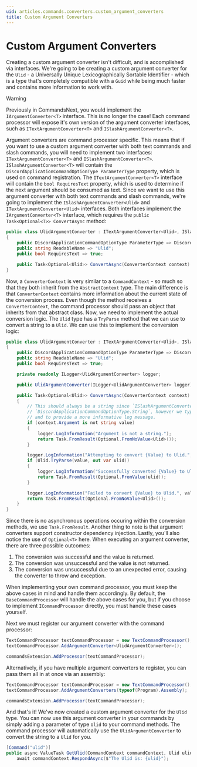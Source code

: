 ```yaml
---
uid: articles.commands.converters.custom_argument_converters
title: Custom Argument Converters
---
```


# Custom Argument Converters
Creating a custom argument converter isn't difficult, and is accomplished via interfaces. We're going to be creating a custom argument converter for the `Ulid` - a Universally Unique Lexicographically Sortable Identifier - which is a type that's completely compatible with a `Guid` while being much faster and contains more information to work with.

> [!WARNING]
> Previously in CommandsNext, you would implement the `IArgumentConverter<T>` interface. This is no longer the case! Each command processor will expose it's own version of the argument converter interfaces, such as `ITextArgumentConverter<T>` and `ISlashArgumentConverter<T>`.

Argument converters are command processor specific. This means that if you want to use a custom argument converter with both text commands and slash commands, you will need to implement two interfaces: `ITextArgumentConverter<T>` and `ISlashArgumentConverter<T>`. `ISlashArgumentConverter<T>` will contain the `DiscordApplicationCommandOptionType ParameterType` property, which is used on command registration. The `ITextArgumentConverter<T>` interface will contain the `bool RequiresText` property, which is used to determine if the next argument should be consumed as text. Since we want to use this argument converter with both text commands and slash commands, we're going to implement the `ISlashArgumentConverter<Ulid>` and `ITextArgumentConverter<Ulid>` interfaces. Both interfaces implement the `IArgumentConverter<T>` interface, which requires the `public Task<Optional<T>> ConvertAsync` method:

```cs
public class UlidArgumentConverter : ITextArgumentConverter<Ulid>, ISlashArgumentConverter<Ulid>
{
    public DiscordApplicationCommandOptionType ParameterType => DiscordApplicationCommandOptionType.String;
    public string ReadableName => "Ulid";
    public bool RequiresText => true;

    public Task<Optional<Ulid>> ConvertAsync(ConverterContext context)
}
```

Now, a `ConverterContext` is very similar to a `CommandContext` - so much so that they both inherit from the `AbstractContext` type. The main difference is that `ConverterContext` contains more information about the current state of the conversion process. Even though the method receives a `ConverterContext`, the command processor should pass an object that inherits from that abstract class. Now, we need to implement the actual conversion logic. The `Ulid` type has a `TryParse` method that we can use to convert a string to a `Ulid`. We can use this to implement the conversion logic:

```cs
public class UlidArgumentConverter : ITextArgumentConverter<Ulid>, ISlashArgumentConverter<Ulid>
{
    public DiscordApplicationCommandOptionType ParameterType => DiscordApplicationCommandOptionType.String;
    public string ReadableName => "Ulid";
    public bool RequiresText => true;

    private readonly ILogger<UlidArgumentConverter> logger;

    public UlidArgumentConverter(ILogger<UlidArgumentConverter> logger) => logger = logger;

    public Task<Optional<Ulid>> ConvertAsync(ConverterContext context)
    {
        // This should always be a string since `ISlashArgumentConverter<Ulid>.ParameterType` is
        // `DiscordApplicationCommandOptionType.String`, however we type check here as a safety measure
        // and to provide a more informative log message.
        if (context.Argument is not string value)
        {
            logger.LogInformation("Argument is not a string.");
            return Task.FromResult(Optional.FromNoValue<Ulid>());
        }

        logger.LogInformation("Attempting to convert {Value} to Ulid.", value);
        if (Ulid.TryParse(value, out var ulid))
        {
            logger.LogInformation("Successfully converted {Value} to Ulid.", value);
            return Task.FromResult(Optional.FromValue(ulid));
        }

        logger.LogInformation("Failed to convert {Value} to Ulid.", value);
        return Task.FromResult(Optional.FromNoValue<Ulid>());
    }
}
```

Since there is no asynchronous operations occuring within the conversion methods, we use `Task.FromResult`. Another thing to note is that argument converters support constructor dependency injection. Lastly, you'll also notice the use of `Optional<T>` here. When executing an argument converter, there are three possible outcomes:

1. The conversion was successful and the value is returned.
2. The conversion was unsuccessful and the value is not returned.
3. The conversion was unsuccessful due to an unexpected error, causing the converter to throw and exception.

When implementing your own command processor, you must keep the above cases in mind and handle them accordingly. By default, the `BaseCommandProcessor` will handle the above cases for you, but if you choose to implement `ICommandProcessor` directly, you must handle these cases yourself.

Next we must register our argument converter with the command processor:
```cs
TextCommandProcessor textCommandProcessor = new TextCommandProcessor();
textCommandProcessor.AddArgumentConverter<UlidArgumentConverter>();

commandsExtension.AddProcessor(textCommandProcessor);
```

Alternatively, if you have multiple argument converters to register, you can pass them all in at once via an assembly:
```cs
TextCommandProcessor textCommandProcessor = new TextCommandProcessor();
textCommandProcessor.AddArgumentConverters(typeof(Program).Assembly);

commandsExtension.AddProcessor(textCommandProcessor);
```

And that's it! We've now created a custom argument converter for the `Ulid` type. You can now use this argument converter in your commands by simply adding a parameter of type `Ulid` to your command methods. The command processor will automatically use the `UlidArgumentConverter` to convert the string to a `Ulid` for you.

```cs
[Command("ulid")]
public async ValueTask GetUlid(CommandContext commandContext, Ulid ulid) =>
    await commandContext.RespondAsync($"The Ulid is: {ulid}");
```